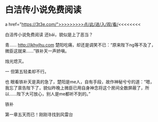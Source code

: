 # 白洁传小说免费阅读

a href="https://3t3e.com/">>>>>>>>>点/此/进/入/观/看/<<<<<<<<</a>

白洁传小说免费阅读
还bái，貌似是上了恶当？

青……
http://jkhyjhu.com
楚阳吃痛，却还是调笑不已：“原来陛下ng等不及了，微臣这就来……”铁补天一声娇嗔。

烛光熄灭。

一
但第五轻柔却不行。

也
眼看铁补天是真的急了，楚阳是me人，自有手段，故作神秘兮兮的道：“嗯，我忘了禀告陛下了，貌似昨晚上微臣已用自身神念将这个房间全数屏蔽了，所以……陛下大可放心，别人是me都听不到的。”

铁补

第一章五天而已！刚刚寻找到风雷台

